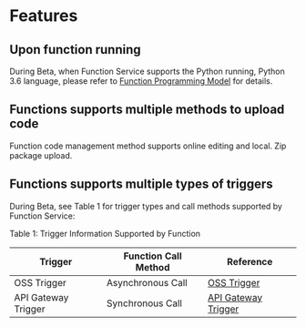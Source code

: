 # Features


## Upon function running

During Beta, when Function Service supports the Python running, Python 3.6 language, please refer to [Function Programming Model](../Operation-Guide/buildfunction/programming-model/basic-concept.md) for details.

## Functions supports multiple methods to upload code

Function code management method supports online editing and local. Zip package upload.

## Functions supports multiple types of triggers

During Beta, see Table 1 for trigger types and call methods supported by Function Service:

Table 1: Trigger Information Supported by Function

| Trigger      | Function Call Method | Reference       |
| ---------- | ------------ | ---------- |
| OSS Trigger  | Asynchronous Call     | [OSS Trigger](../Operation-Guide/invokefunction/triggermanagement/eventsourceservice/oss-tirgger.md)|
| API Gateway Trigger | Synchronous Call     | [API Gateway Trigger](../Operation-Guide/invokefunction/triggermanagement/eventsourceservice/apig-tigger.md)|
